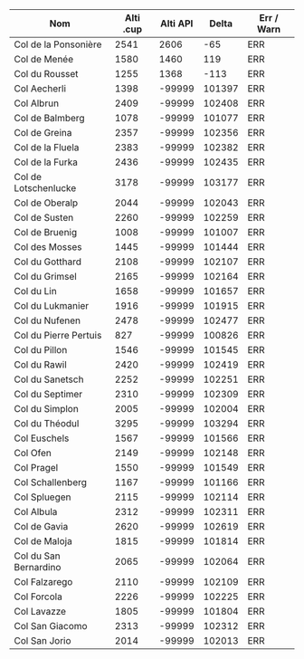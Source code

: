 | Nom | Alti .cup | Alti API | Delta | Err / Warn |
|---|---|---|---|---|
| Col de la Ponsonière | 2541 | 2606 | -65 | ERR |
| Col de Menée | 1580 | 1460 | 119 | ERR |
| Col du Rousset | 1255 | 1368 | -113 | ERR |
| Col Aecherli | 1398 | -99999 | 101397 | ERR |
| Col Albrun | 2409 | -99999 | 102408 | ERR |
| Col de Balmberg | 1078 | -99999 | 101077 | ERR |
| Col de Greina | 2357 | -99999 | 102356 | ERR |
| Col de la Fluela | 2383 | -99999 | 102382 | ERR |
| Col de la Furka | 2436 | -99999 | 102435 | ERR |
| Col de Lotschenlucke | 3178 | -99999 | 103177 | ERR |
| Col de Oberalp | 2044 | -99999 | 102043 | ERR |
| Col de Susten | 2260 | -99999 | 102259 | ERR |
| Col de Bruenig | 1008 | -99999 | 101007 | ERR |
| Col des Mosses | 1445 | -99999 | 101444 | ERR |
| Col du Gotthard | 2108 | -99999 | 102107 | ERR |
| Col du Grimsel | 2165 | -99999 | 102164 | ERR |
| Col du Lin | 1658 | -99999 | 101657 | ERR |
| Col du Lukmanier | 1916 | -99999 | 101915 | ERR |
| Col du Nufenen | 2478 | -99999 | 102477 | ERR |
| Col du Pierre Pertuis | 827 | -99999 | 100826 | ERR |
| Col du Pillon | 1546 | -99999 | 101545 | ERR |
| Col du Rawil | 2420 | -99999 | 102419 | ERR |
| Col du Sanetsch | 2252 | -99999 | 102251 | ERR |
| Col du Septimer | 2310 | -99999 | 102309 | ERR |
| Col du Simplon | 2005 | -99999 | 102004 | ERR |
| Col du Théodul | 3295 | -99999 | 103294 | ERR |
| Col Euschels | 1567 | -99999 | 101566 | ERR |
| Col Ofen | 2149 | -99999 | 102148 | ERR |
| Col Pragel | 1550 | -99999 | 101549 | ERR |
| Col Schallenberg | 1167 | -99999 | 101166 | ERR |
| Col Spluegen | 2115 | -99999 | 102114 | ERR |
| Col Albula | 2312 | -99999 | 102311 | ERR |
| Col de Gavia | 2620 | -99999 | 102619 | ERR |
| Col de Maloja | 1815 | -99999 | 101814 | ERR |
| Col du San Bernardino | 2065 | -99999 | 102064 | ERR |
| Col Falzarego | 2110 | -99999 | 102109 | ERR |
| Col Forcola | 2226 | -99999 | 102225 | ERR |
| Col Lavazze | 1805 | -99999 | 101804 | ERR |
| Col San Giacomo | 2313 | -99999 | 102312 | ERR |
| Col San Jorio | 2014 | -99999 | 102013 | ERR |
